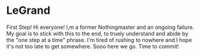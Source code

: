 # LeGrand
First Step!
Hi everyone! I,m a former Nothingmaster and an ongoing failure. My goal is to stick with this to the end, to truely understand and abide by the "one step at a time" phrase. I'm tired of rushing to nowhere and I hope it's not too late to get somewhere. Sooo here we go. Time to commit!
